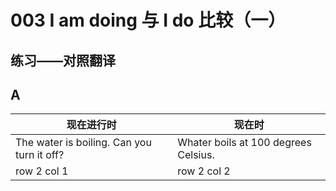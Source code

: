# 003 I am doing 与 I do 比较（一）

练习——对照翻译
---- 
## A 
现在进行时  |  现在时
---|---
The water is boiling. Can you turn it off? | Whater boils at 100 degrees Celsius.
row 2 col 1 | row 2 col 2
